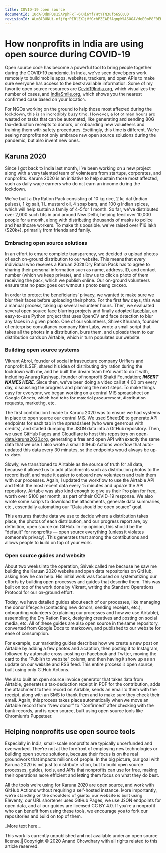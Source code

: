 ```yaml
---
title: COVID-19 open source
documentId: 1UdAPDdDPQs15APphFxT-6KMi6YfYHtYTN3ufo6SOUU0
revisionId: ALm37BUNUi-nfjfqrPIRlZXDjVfGrhPZEAEfAgnpWkASOGAVdeE0oP8F0EKedqfz4WblWPttVM1eMHHBf6c5L3o
---
```


# How nonprofits in India are using open source during COVID-19

Open source code has become a powerful tool to bring people together during the COVID-19 pandemic. In India, we’ve seen developers work remotely to build mobile apps, websites, trackers, and open APIs to make sure everyone has access to the best-available information. Some of my favorite open source resources are [Covid19India.org](https://www.covid19india.org), which visualizes the number of cases, and [IndiaSmile.org](https://indiasmile.org), which shows you the nearest confirmed case based on your location.

For NGOs working on the ground to help those most affected during the lockdown, this is an incredibly busy time. However, a lot of man hours are wasted on tasks that can be automated, like generating and sending 80G tax-deduction receipts to donors, or onboarding new volunteers and training them with safety procedures. Excitingly, this time is different. We’re seeing nonprofits not only embrace new open source solutions during the pandemic, but also invent new ones.

## Karuna 2020

Since I got back to India last month, I’ve been working on a new project along with a very talented team of volunteers from startups, corporates, and nonprofits. Karuna 2020 is an initiative to help sustain those most affected, such as daily wage earners who do not earn an income during the lockdown.

We've built a Dry Ration Pack consisting of 10 kg rice, 2 kg dal (Indian pulses), 1 kg salt, 1 L mustard oil, 4 soap bars, and 100 g Indian spices, which will help sustain a family of 4–5 for 1 month. So far, we've distributed over 2,000 such kits in and around New Delhi, helping feed over 10,000 people for a month, along with distributing thousands of masks to police and healthcare workers. To make this possible, we've raised over ₹16 lakh ($20k+), primarily from friends and family.

### Embracing open source solutions

In an effort to ensure complete transparency, we decided to upload photos of each on-ground distribution to our website. This means that every individual who receives a Karuan 2020 Dry Ration Pack has to agree to sharing their personal information such as name, address, ID, and contact number (which we keep private), and allow us to click a photo of them receiving the pack, which we publish online. Our on-ground volunteers ensure that no pack goes out without a photo being clicked.

In order to protect the beneficiaries’ privacy, we wanted to make sure we blur their faces before uploading their photo. For the first few days, this was a manual process, taking up several volunteer hours. Then, we evaluated several open source face blurring projects and finally adopted [faceblur](https://github.com/Karuna2020/faceblur), an easy-to-use Python project that uses OpenCV and face detection to blur any faces in a given photo. One of our volunteers, Shivek Khurana, founder of enterprise consultancy company Krim Labs, wrote a small script that takes all the photos in a distribution, blurs them, and uploads them to our distribution cards on Airtable, which in turn populates our website.

### Building open source systems

Vikrant Abrol, founder of social infrastructure company Unifiers and nonprofit ILSEF, shared his idea of distributing dry ration during the lockdown with me, and he built the dream team he’d want to do it with, including Anurag Kashyap, founder of nonprofit Shakti Foundation; **_INSERT NAMES HERE_**. Since then, we’ve been doing a video call at 4:00 pm every day, discussing the progress and planning the next steps. To make things easy for everyone, we began working on a central MIS spreadsheet on Google Sheets, which had tabs for material procurement, distribution requests, marketing, etc.

The first contribution I made to Karuna 2020 was to ensure we had systems in place to open source our central MIS. We used SheetDB to generate API endpoints for each tab in the spreadsheet (who were generous with credits), and started dumping the JSON data into a GitHub repository. Then, we used GitHub Pages and Cloudflare to host this repository on [open-data.karuna2020.org](https://open-data.karuna2020.org), generating a free and open API with exactly the same data that we use. I also wrote a small GitHub Actions workflow that auto-updated this data every 30 minutes, so the endpoints would always be up-to-date.

Slowly, we transitioned to Airtable as the source of truth for all data, because it allowed us to add attachments such as distribution photos to the record itself, and made it easier to onboard new volunteers and train them with our processes. Again, I updated the workflow to use the Airtable API and fetch the most recent data every 15 minutes and update the API repository. Airtable was also kind enough to give us their Pro plan for free, worth over $100 per month, as part of their COVID-19 response. We also wrote some scripts to download the attachments, generate data summaries, etc., essentially automating our “Data should be open source” goal.

This ensures that the data we use to decide where a distribution takes place, the photos of each distribution, and our progress report are, by definition, open source on GitHub. In my opinion, this should be the “default” for nonprofits — open source everything (unless it violates someone’s privacy). This generates trust among the contributions and allows people to build on top of your work.

### Open source guides and website

About two weeks into the operation, Shivek called me because he saw me building the Karuan 2020 website and open data repositories on GitHub, asking how he can help. His initial work was focused on systematizing our efforts by building open processes and guides that describe them. This was built on top of the work done by Vikrant, writing the Standard Operations Protocol for our on-ground effort.

Today, we have detailed guides about each of our processes, like managing the donor lifecycle (contacting new donors, sending receipts, etc.), onboarding volunteers (explaining our processes and how we use Airtable), assembling the Dry Ration Pack, designing creatives and posting on social media, etc. All of these guides are also open source in the same repository, converted from Google Docs to markdown, and published to our website for ease of consumption.

For example, our marketing guides describes how we create a new post on Airtable by adding a few photos and a caption, then posting it to Instagram, followed by automatic cross-posting on Facebook and Twitter, moving the card to the “Publish to website” column, and then having it show up as an update on our website and RSS feed. This entire process is open source, built using only GitHub Actions.

We also built an open source invoice generator that takes data from Airtable, generates a tax-deduction receipt in PDF for the contribution, adds the attachment to their record on Airtable, sends an email to them with the receipt, along with an SMS to thank them and to make sure they check their email. Again, this process takes place automatically when we move an Airtable record from “New donor” to “Confirmed” after checking with the bank records, and is open source, built using open source tools like Chromium’s Puppeteer.

## Helping nonprofits use open source tools

Especially in India, small-scale nonprofits are typically underfunded and overworked. They’re not at the forefront of employing new technologies or building open source solutions, because their focus is on the real groundwork that impacts millions of people. In the big picture, our goal with Karuna 2020 is not just to distribute ration, but to build open source processes, guides, tools, and APIs that nonprofits can use for free, making their operations more efficient and letting them focus on what they do best.

All the tools we’re using for Karuna 2020 are open source, and work with GitHub Actions without requiring a self-hosted instance. More importantly, we’re standing on the shoulders of giants: our website is built using Eleventy, our URL shortener uses GitHub Pages, we use JSON endpoints for open data, and all our guides are licensed CC BY 4.0. If you’re a nonprofit who can benefit from using these tools, we encourage you to fork our repositories and build on top of them.

_More text here
_

This work is currently unpublished and not available under an open source license.Copyright © 2020 Anand Chowdhary with all rights related to this article reserved.


